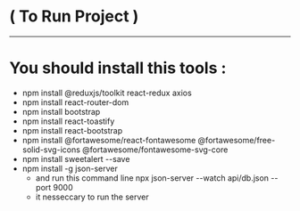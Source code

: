 #      ( To Run Project )
---------------------------------------------------------------------------------------------------------------------------------
# You should install this tools :

- npm install @reduxjs/toolkit react-redux axios
- npm install react-router-dom
- npm install bootstrap
- npm install react-toastify
- npm install react-bootstrap
- npm install @fortawesome/react-fontawesome @fortawesome/free-solid-svg-icons @fortawesome/fontawesome-svg-core
- npm install sweetalert --save
- npm install -g json-server 
  - and run this command line npx json-server --watch api/db.json --port 9000
  - it nesseccary to run the server
